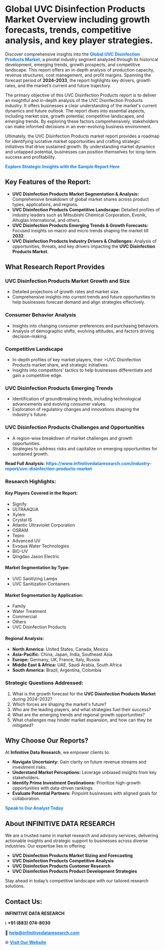 <h1>Global UVC Disinfection Products Market Overview including growth forecasts, trends, competitive analysis, and key player strategies.</h1>
<p>
Discover comprehensive insights into the 
<a href="https://www.infinitivedataresearch.com/industry-report/uvc-disinfection-products-market" rel="dofollow" style="color: #007BFF; text-decoration: none;"><strong>Global UVC Disinfection Products Market</strong></a>, a pivotal industry segment analyzed through its historical development, emerging trends, growth prospects, and competitive landscape. This report offers an in-depth analysis of production capacity, revenue structures, cost management, and profit margins. Spanning the forecast period of <strong>2024–2033</strong>, the report highlights key drivers, growth rates, and the market’s current and future trajectory.
</p>
<p>
The primary objective of this UVC Disinfection Products report is to deliver an insightful and in-depth analysis of the UVC Disinfection Products industry. It offers businesses a clear understanding of the market's current dynamics and future outlook. The report dives into essential aspects, including market size, growth potential, competitive landscapes, and emerging trends. By exploring these factors comprehensively, stakeholders can make informed decisions in an ever-evolving business environment.
</p>
<p>
Ultimately, the UVC Disinfection Products market report provides a roadmap for identifying lucrative market opportunities and crafting strategic initiatives that drive sustained growth. By understanding market dynamics and untapped potential, businesses can position themselves for long-term success and profitability.
</p>
<p>
<a href="https://www.infinitivedataresearch.com/request-sample/reportId=112628" style="color: #007BFF; text-decoration: none;"><strong>Explore Strategic Insights with the Sample Report Here</strong></a>
</p>

<h2>Key Features of the Report:</h2>
<ul>
<li><strong>UVC Disinfection Products Market Segmentation & Analysis:</strong> Comprehensive breakdown of global market shares across product types, applications, and regions.</li>
<li><strong>UVC Disinfection Products Competitive Landscape:</strong> Detailed profiles of industry leaders such as Mitsubishi Chemical Corporation, Evonik, Altuglas International, and others.</li>
<li><strong>UVC Disinfection Products Emerging Trends & Growth Forecasts:</strong> Focused insights on macro and micro trends shaping the market till <strong>2032</strong>.</li>
<li><strong>UVC Disinfection Products Industry Drivers & Challenges:</strong> Analysis of opportunities, threats, and key drivers impacting the <strong>UVC Disinfection Products Market</strong>.</li>
</ul>

<h2>What Research Report Provides</h2>
<h3>UVC Disinfection Products Market Growth and Size</h3>
<ul>
<li>Detailed projections of growth rates and market size.</li>
<li>Comprehensive insights into current trends and future opportunities to help businesses forecast demand and align strategies effectively.</li>
</ul>

<h3>Consumer Behavior Analysis</h3>
<ul>
<li>Insights into changing consumer preferences and purchasing behaviors.</li>
<li>Analysis of demographic shifts, evolving attitudes, and factors driving decision-making.</li>
</ul>

<h3>Competitive Landscape</h3>
<ul>
<li>In-depth profiles of key market players, their >UVC Disinfection Products market share, and strategic initiatives.</li>
<li>Insights into competitors' tactics to help businesses differentiate and gain a competitive edge.</li>
</ul>

<h3>UVC Disinfection Products Emerging Trends</h3>
<ul>
<li>Identification of groundbreaking trends, including technological advancements and evolving consumer values.</li>
<li>Exploration of regulatory changes and innovations shaping the industry's future.</li>
</ul>

<h3>UVC Disinfection Products Challenges and Opportunities</h3>
<ul>
<li>A region-wise breakdown of market challenges and growth opportunities.</li>
<li>Strategies to address risks and capitalize on emerging opportunities for sustained growth.</li>
</ul>
<p><strong>Read Full Analysis:</strong> <a href="https://www.infinitivedataresearch.com/industry-report/uvc-disinfection-products-market" rel="dofollow" style="color: #007BFF; text-decoration: none;"><strong>https://www.infinitivedataresearch.com/industry-report/uvc-disinfection-products-market</strong></a></p>
<h3>Research Highlights:</h3>
<h4>Key Players Covered in the Report:</h4>
<ul><li>Signify</li><li>ULTRAAQUA</li><li>Xylem</li><li>Crystal IS</li><li>Atlantic Ultraviolet Corporation</li><li>OSRAM</li><li>Tepro</li><li>Advanced UV</li><li>Evoqua Water Technologies</li><li>BIO-UV</li><li>Qingdao Jason Electric</li></ul>
<h4>Market Segmentation by Type:</h4>
<ul><li>UVC Sanitizing Lamps</li><li>UVC Sanitization Containers</li></ul>
<h4>Market Segmentation by Application:</h4>
<ul><li>Family</li><li>Water Treatment</li><li>Commercial</li><li>Others</li><li>UVC Disinfection Products</li></ul>

<h4>Regional Analysis:</h4>
<ul>
<li><strong>North America:</strong> United States, Canada, Mexico</li>
<li><strong>Asia-Pacific:</strong> China, Japan, India, Southeast Asia</li>
<li><strong>Europe:</strong> Germany, UK, France, Italy, Russia</li>
<li><strong>Middle East & Africa:</strong> UAE, Saudi Arabia, South Africa</li>
<li><strong>South America:</strong> Brazil, Argentina, Colombia</li>
</ul>

<h3>Strategic Questions Addressed:</h3>
<ol>
<li>What is the growth forecast for the <strong>UVC Disinfection Products Market</strong> during 2024–2032?</li>
<li>Which forces are shaping the market's future?</li>
<li>Who are the leading players, and what strategies fuel their success?</li>
<li>What are the emerging trends and regional growth opportunities?</li>
<li>What challenges may hinder market expansion, and how can they be mitigated?</li>
</ol>

<h2>Why Choose Our Reports?</h2>
<p>At <strong>Infinitive Data Research</strong>, we empower clients to:</p>
<ul>
<li><strong>Navigate Uncertainty:</strong> Gain clarity on future revenue streams and investment risks.</li>
<li><strong>Understand Market Perceptions:</strong> Leverage unbiased insights from key stakeholders.</li>
<li><strong>Identify Prime Investment Destinations:</strong> Prioritize high-growth opportunities with data-driven rankings.</li>
<li><strong>Evaluate Potential Partners:</strong> Pinpoint businesses with aligned goals for collaboration.</li>
</ul>
<p><a href="https://www.infinitivedataresearch.com/industry-report/uvc-disinfection-products-market" rel="dofollow" style="color: #007BFF; text-decoration: none;"><strong>Speak to Our Analyst Today</strong></a></p>

<h2>About INFINITIVE DATA RESEARCH</h2>
<p>We are a trusted name in market research and advisory services, delivering actionable insights and strategic support to businesses across diverse industries. Our expertise lies in offering:</p>
<ul>
<li><strong>UVC Disinfection Products Market Sizing and Forecasting</strong></li>
<li><strong>UVC Disinfection Products Competitive Analysis</strong></li>
<li><strong>UVC Disinfection Products Customer Research</strong></li>
<li><strong>UVC Disinfection Products Product Development Strategies</strong></li>
</ul>
<p>Stay ahead in today’s competitive landscape with our tailored research solutions.</p>

<h2>Contact Us:</h2>
<p><strong>INFINITIVE DATA RESEARCH</strong></p>
<p>📞 <strong>+91 (883) 074-8030</strong></p>
<p>📧 <strong><a href="mailto:help@infinitivedataresearch.com" style="color: #007BFF;">help@infinitivedataresearch.com</a></strong></p>
<p>🌐 <strong><a href="https://www.infinitivedataresearch.com" rel="dofollow" style="color: #007BFF;">Visit Our Website</a></strong></p>